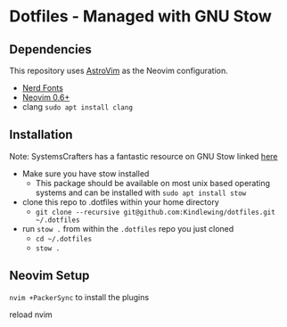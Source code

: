# Dotfiles - Managed with GNU Stow

## Dependencies
This repository uses [AstroVim](https://github.com/kabinspace/AstroVim) as the Neovim configuration.
- [Nerd Fonts](https://www.nerdfonts.com/font-downloads)
- [Neovim 0.6+](https://github.com/neovim/neovim/releases/tag/v0.6.1)
- clang `sudo apt install clang`

## Installation
Note: SystemsCrafters has a fantastic resource on GNU Stow linked [here](https://systemcrafters.net/managing-your-dotfiles/using-gnu-stow/)
- Make sure you have stow installed
  - This package should be available on most unix based operating systems and can be installed with `sudo apt install stow`
- clone this repo to .dotfiles within your home directory
  - `git clone --recursive git@github.com:Kindlewing/dotfiles.git ~/.dotfiles`
- run `stow .` from within the `.dotfiles` repo you just cloned
  - `cd ~/.dotfiles`
  - `stow .`

## Neovim Setup
`nvim +PackerSync` to install the plugins

reload nvim 

